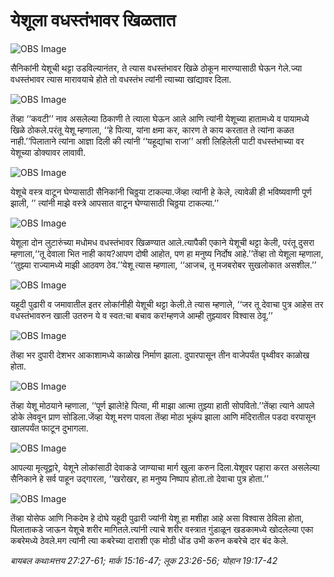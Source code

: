 # ‌‌‌येशूला वधस्तंभावर खिळतात

![OBS Image](https://cdn.door43.org/obs/jpg/360px/obs-en-40-01.jpg)

‌‌‌सैनिकांनी येशूची थट्टा उडविल्यानंतर, ते त्यास वधस्तंभावर खिळे ठोकून मारण्यासाठी घेऊन गेले.‌‌‌ज्या वधस्तंभावर त्यास मारावयाचे होते तो वधस्तंभ त्यांनी त्याच्या खांद्यावर दिला.

![OBS Image](https://cdn.door43.org/obs/jpg/360px/obs-en-40-02.jpg)

‌‌‌तेंव्हा ‘‘कवटी’’  नाव असलेल्या ठिकाणी ते त्याला घेऊन आले आणि त्यांनी येशूच्या हातामध्ये व पायामध्ये खिळे ठोकले.‌‌‌परंतू येशू म्हणाला, ‘‘हे पित्या, यांना क्षमा कर, कारण ते काय करतात ते त्यांना कळत नाही.’’‌‌‌पिलाताने त्यांना आज्ञा दिली की त्यांनी ‘‘यहूद्यांचा राजा’’ अशी लिहिलेली पाटी वधस्तंभाच्या वर येशूच्या डोक्यावर लावावी.

![OBS Image](https://cdn.door43.org/obs/jpg/360px/obs-en-40-03.jpg)

‌‌‌येशूचे वस्त्र वाटून घेण्यासाठी सैनिकांनी चिठ्ठया टाकल्या.‌‌‌जेंव्हा त्यांनी हे केले, त्यावेळी ही भविष्यवाणी पूर्ण झाली, ’’ त्यांनी माझे वस्त्रे आपसात वाटून घेण्यासाठी चिठ्ठया टाकल्या.’’

![OBS Image](https://cdn.door43.org/obs/jpg/360px/obs-en-40-04.jpg)

‌‌‌येशूला दोन लुटारुंच्या मधोमध वधस्तंभावर खिळण्यात आले.‌‌‌त्यापैकी एकाने येशूची थट्टा केली, परंतू दुसरा म्हणाला,‘‘तू देवाला भित नाही काय?‌‌‌आपण दोषी आहोत, पण हा मनुष्य निर्दोष आहे.’’‌‌‌तेंव्हा तो येशूला म्हणाला, ‘‘तुझ्या राज्यामध्ये माझी आठवण ठेव.’’‌‌‌येशू त्यास म्हणाला, ‘‘आजच, तू मजबरोबर सुखलोकात असशील.’’

![OBS Image](https://cdn.door43.org/obs/jpg/360px/obs-en-40-05.jpg)

‌‌‌यहूदी पुढारी व जमावातील इतर लोकांनीही येशूची थट्टा केली.‌‌‌ते त्यास म्हणाले, ‘‘जर तू देवाचा पुत्र आहेस तर वधस्तंभावरुन खाली उतरुन ये व स्वत:चा बचाव कर!‌‌‌म्हणजे आम्ही तुझ्यावर विश्वास ठेवू.’’

![OBS Image](https://cdn.door43.org/obs/jpg/360px/obs-en-40-06.jpg)

‌‌‌तेंव्हा भर दुपारी देशभर आकाशामध्ये काळोख निर्माण झाला. ‌‌‌दुपारपासून तीन वाजेपर्यंत पृथ्वीवर काळोख होता.

![OBS Image](https://cdn.door43.org/obs/jpg/360px/obs-en-40-07.jpg)

‌‌‌तेंव्हा येशू मोठयाने म्हणाला, ‘‘पूर्ण झाले!‌‌‌हे पित्या, मी माझा आत्मा तुझ्या हाती सोपवितो.’’‌‌‌तेंव्हा त्याने आपले डोके लेववून प्राण सोडिला.‌‌‌जेंव्हा येशू मरण पावला तेंव्हा मोठा भूकंप झाला आणि मंदिरातील पडदा वरपासून खालपर्यंत फाटून दुभागला.

![OBS Image](https://cdn.door43.org/obs/jpg/360px/obs-en-40-08.jpg)

‌‌आपल्या मृत्यूद्वारे, येशूने लोकांसाठी देवाकडे जाण्याचा मार्ग खुला करुन दिला.‌‌‌येशूवर पहारा करत असलेल्या सैनिकाने हे सर्व पाहून उद्गारला, ‘‘खरोखर, हा मनुष्य निष्पाप होता.‌‌‌तो देवाचा पुत्र होता.’’

![OBS Image](https://cdn.door43.org/obs/jpg/360px/obs-en-40-09.jpg)

‌‌‌तेंव्हा योसेफ आणि निकदेम हे दोघे यहूदी पुढारी ज्यांनी येशू हा मशीहा आहे असा विश्वास ठेविला होता, पिलाताकडे जाऊन येशूचे शरीर मागितले.‌‌‌त्यांनी त्याचे शरीर वस्त्रात गुंडाळून खडकामध्ये खोदलेल्या एका कबरेमध्ये ठेवले.‌‌‌मग त्यांनी त्या कबरेच्या दाराशी एक मोठी धोंड उभी करुन कबरेचे दार बंद केले.

_बायबल कथाःमत्तय 27:27-61; मार्क 15:16-47; लूक 23:26-56; योहान 19:17-42_